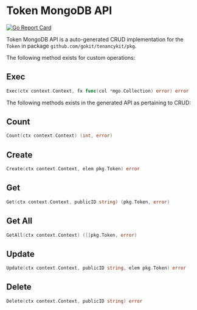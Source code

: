 Token MongoDB API
===================================
[![Go Report Card](https://goreportcard.com/badge/github.com/gokit/tenancykit/pkg/db/tokenmgo)](https://goreportcard.com/report/github.com/gokit/tenancykit/pkg/db/tokenmgo)

Token MongoDB API is a auto-generated CRUD implementation for the `Token` in package `github.com/gokit/tenancykit/pkg`.

The following method exists for custom operations:

## Exec

```go
Exec(ctx context.Context, fx func(col *mgo.Collection) error) error
```

The following methods exists in the generated API as pertaining to CRUD:

## Count

```go
Count(ctx context.Context) (int, error)
```

## Create

```go
Create(ctx context.Context, elem pkg.Token) error
```

## Get

```go
Get(ctx context.Context, publicID string) (pkg.Token, error)
```

## Get All

```go
GetAll(ctx context.Context) ([]pkg.Token, error)
```

## Update

```go
Update(ctx context.Context, publicID string, elem pkg.Token) error
```

## Delete

```go
Delete(ctx context.Context, publicID string) error
```